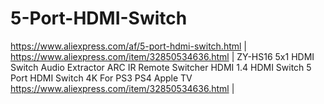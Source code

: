 # 5-Port-HDMI-Switch
https://www.aliexpress.com/af/5-port-hdmi-switch.html | https://www.aliexpress.com/item/32850534636.html | ZY-HS16 5x1 HDMI Switch Audio Extractor ARC IR Remote Switcher HDMI 1.4 HDMI Switch 5 Port HDMI Switch 4K For PS3 PS4 Apple TV https://www.aliexpress.com/item/32850534636.html | 
